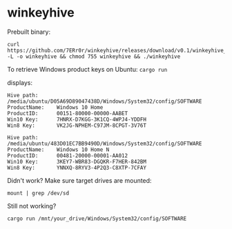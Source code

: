 winkeyhive
===

Prebuilt binary:
```
curl https://github.com/7ERr0r/winkeyhive/releases/download/v0.1/winkeyhive_amd64 -L -o winkeyhive && chmod 755 winkeyhive && ./winkeyhive
```


To retrieve Windows product keys on Ubuntu:
`cargo run`

displays:
```
Hive path:      /media/ubuntu/D05A69D89047438D/Windows/System32/config/SOFTWARE
ProductName:    Windows 10 Home
ProductID:      00151-80000-00000-AABET
Win10 Key:      7HNRX-D7KGG-3K1CQ-4WPJ4-YDDFH
Win8 Key:       VK2JG-NPHEM-C97JM-8CPGT-3V76T

Hive path:      /media/ubuntu/483D01EC7BB9490D/Windows/System32/config/SOFTWARE
ProductName:    Windows 10 Home N
ProductID:      00481-20000-00001-AA012
Win10 Key:      3KEY7-WBR83-DGQKR-F7HER-842BM
Win8 Key:       YNNXQ-8RYV3-4P2Q3-C8XTP-7CFAY
```

Didn't work? Make sure target drives are mounted:
```
mount | grep /dev/sd
```

Still not working?
```
cargo run /mnt/your_drive/Windows/System32/config/SOFTWARE
```
